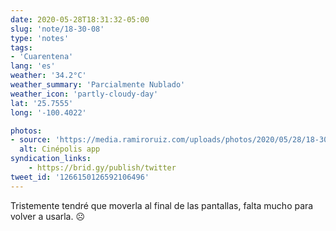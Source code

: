 ```yaml
---
date: 2020-05-28T18:31:32-05:00
slug: 'note/18-30-08'
type: 'notes'
tags:
- 'Cuarentena'
lang: 'es'
weather: '34.2°C'
weather_summary: 'Parcialmente Nublado'
weather_icon: 'partly-cloudy-day'
lat: '25.7555'
long: '-100.4022'

photos:
- source: 'https://media.ramiroruiz.com/uploads/photos/2020/05/28/18-30-08/cinépolis-app.png'
  alt: Cinépolis app
syndication_links:
    - https://brid.gy/publish/twitter
tweet_id: '1266150126592106496'
---
```

Tristemente tendré que moverla al final de las pantallas, falta mucho para volver a usarla. ☹️  